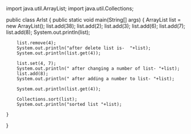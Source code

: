 import java.util.ArrayList;
import java.util.Collections;

public class Arlst {
    public static void main(String[] args) {
        ArrayList<Integer> list = new ArrayList<Integer>();
        list.add(38);
        list.add(2);
        list.add(3);
        list.add(6);
        list.add(7);
        list.add(8);
        System.out.println(list);

        list.remove(4);
        System.out.println("after delete list is-  "+list);
        System.out.println(list.get(4));

        list.set(4, 7);
        System.out.println(" after changing a number of list- "+list);
        list.add(8);
        System.out.println(" after adding a number to list- "+list);

        System.out.println(list.get(4));
        
        Collections.sort(list);
        System.out.println("sorted list "+list);                                                                                                  

    }
    
}
